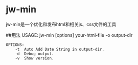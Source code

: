 # jw-min
jw-min是一个优化和发布html和相关js、css文件的工具

##用法
	USAGE: jw-min [options] your-html-file -o output-dir 
	
	OPTIONS:
		-t 	Auto Add Date String in output-dir.
		-d 	Debug output.
		-v	Show version.